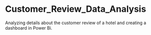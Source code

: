 # Customer_Review_Data_Analysis
Analyzing details about the customer review of a hotel and creating a dashboard in Power Bi.
